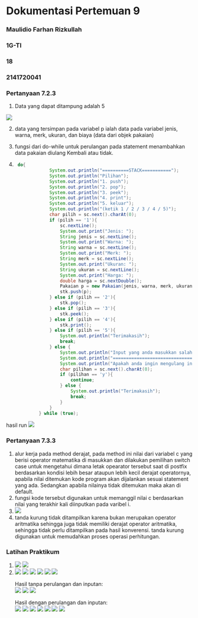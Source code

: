 # **Dokumentasi Pertemuan 9**

### Maulidio Farhan Rizkullah
### 1G-TI
### 18
### 2141720041

### **Pertanyaan 7.2.3**
1. Data yang dapat ditampung adalah 5
<img src = SS1.png>

2. data yang tersimpan pada variabel p ialah data pada variabel jenis, warna, merk, ukuran, dan biaya (data dari objek pakaian)

3. fungsi dari do-while untuk perulangan pada statement menambahkan data pakaian diulang Kembali atau tidak.

4. ```java
    do{
                System.out.println("==========STACK===========");
                System.out.println("Pilihan");
                System.out.println("1. push");
                System.out.println("2. pop");
                System.out.println("3. peek");
                System.out.println("4. print");
                System.out.println("5. keluar");
                System.out.println("(ketik 1 / 2 / 3 / 4 / 5)");
                char pilih = sc.next().charAt(0);
                if (pilih == '1'){
                    sc.nextLine();
                    System.out.print("Jenis: ");
                    String jenis = sc.nextLine();
                    System.out.print("Warna: ");
                    String warna = sc.nextLine();
                    System.out.print("Merk: ");
                    String merk = sc.nextLine();
                    System.out.print("Ukuran: ");
                    String ukuran = sc.nextLine();
                    System.out.print("Harga: ");
                    double harga = sc.nextDouble();
                    Pakaian p = new Pakaian(jenis, warna, merk, ukuran, harga);
                    stk.push(p);
                } else if (pilih == '2'){
                    stk.pop();
                } else if (pilih == '3'){
                    stk.peek();
                } else if (pilih == '4'){
                    stk.print();
                } else if (pilih == '5'){
                    System.out.println("Terimakasih");
                    break;
                } else {
                    System.out.println("Input yang anda masukkan salah");
                    System.out.println("==============================");
                    System.out.println("Apakah anda ingin mengulang input? (y/n)");
                    char pilihan = sc.next().charAt(0);
                    if (pilihan == 'y'){
                        continue;
                    } else {
                        System.out.println("Terimakasih");
                        break;
                    }
                }
            } while (true);
    ```
hasil run
<img src = SS2.png>

### **Pertanyaan 7.3.3**
1. alur kerja pada method derajat, pada method ini nilai dari variabel c yang berisi
operator matematika di masukkan dan dilakukan pemilihan switch case untuk
mengetahui dimana letak opearator tersebut saat di postfix berdasarkan kondisi
lebih besar ataupun lebih kecil derajat operatornya, apabila nilai ditemukan kode
program akan dijalankan sesuai statement yang ada. Sedangkan apabila nilainya
tidak ditemukan maka akan di default.
2. fungsi kode tersebut digunakan untuk memanggil nilai c berdasarkan nilai yang
terakhir kali diinputkan pada varibel i.
3. <img src = SS3.png>
4. tanda kurung tidak ditampilkan karena bukan merupakan operator aritmatika
sehingga juga tidak memiliki derajat operator aritmatika, sehingga tidak perlu
ditampilkan pada hasil konverensi. tanda kurung digunakan untuk memudahkan
proses operasi perhitungan.

### **Latihan Praktikum**
1. 
    <img src = SS4.png>
    <img src = SS5.png>
2. 
    <img src = SS6.png>
    <img src = SS7.png>
    <img src = SS8.png>
    <img src = SS9.png>
    <img src = SS10.png>
    <img src = SS11.png>


    Hasil tanpa perulangan dan inputan:                  
    <img src = SS12TP.png>
    <img src = SS13TP.png>
    <img src = SS14TP.png>

    Hasil dengan perulangan dan inputan:                 
    <img src = SS15DP.png>
    <img src = SS16DP.png>
    <img src = SS17DP.png>
    <img src = SS18DP.png>
    <img src = SS19DP.png>
    <img src = SS20DP.png>
    <img src = SS21DP.png>
